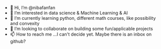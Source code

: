 - 👋 Hi, I’m @nibafanfan
- 👀 I’m interested in data science & Machine Learning & AI
- 🌱 I’m currently learning python, different math courses, like possibility and convexity
- 💞️ I’m looking to collaborate on building some fun/applicable projects
- 📫 How to reach me ...I can't decide yet. Maybe there is an inbox on github?

<!---
nibafanfan/nibafanfan is a ✨ special ✨ repository because its `README.md` (this file) appears on your GitHub profile.
You can click the Preview link to take a look at your changes.
--->
